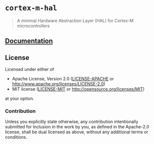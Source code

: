 # `cortex-m-hal`

> A minimal Hardware Abstraction Layer (HAL) for Cortex-M microcontrollers

## [Documentation]

[Documentation]: https://japaric.github.io/cortex-m-hal/cortex_m_hal/index.html

## License

Licensed under either of

- Apache License, Version 2.0 ([LICENSE-APACHE](LICENSE-APACHE) or
  http://www.apache.org/licenses/LICENSE-2.0)
- MIT license ([LICENSE-MIT](LICENSE-MIT) or http://opensource.org/licenses/MIT)

at your option.

### Contribution

Unless you explicitly state otherwise, any contribution intentionally submitted
for inclusion in the work by you, as defined in the Apache-2.0 license, shall be
dual licensed as above, without any additional terms or conditions.
